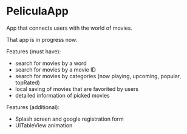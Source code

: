 # PeliculaApp

App that connects users with the world of movies.

That app is in progress now.

Features (must have):
- search for movies by a word
- search for movies by a movie ID
- search for movies by categories (now playing, upcoming, popular, topRated)
- local saving of movies that are favorited by users
- detailed information of picked movies

Features (additional):
- Splash screen and google registration form
- UITableView animation
